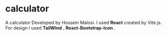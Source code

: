 # calculator
A calculator Developed by Hossein Malosi. 
I used <strong>React</strong> created by Vite.js. 
For design I used <strong>TailWind</strong> , <strong>React-Bootstrap-Icon</strong> .
